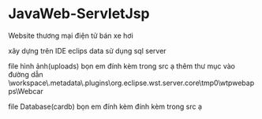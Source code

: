 # JavaWeb-ServletJsp
<p> Website thương mại điện tử bán xe hơi </p>
<p> xây dựng trên IDE eclips data sử dụng sql server </p>
<p> file hình ảnh(uploads) bọn em đính kèm trong src ạ thêm thư mục vào đường dẫn \workspace\.metadata\.plugins\org.eclipse.wst.server.core\tmp0\wtpwebapps\Webcar </p>
<p> file Database(cardb) bọn em đính kèm đính kèm trong src ạ </p>

